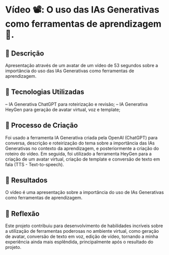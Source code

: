 # Vídeo 📽️: O uso das IAs Generativas como ferramentas de aprendizagem 📖.

## 📒 Descrição
Apresentação através de um avatar de um vídeo de 53 segundos sobre a importância do uso das IAs Generativas como ferramentas de aprendizagem.

## 🤖 Tecnologias Utilizadas
– IA Generativa ChatGPT para roteirização e revisão;
– IA Generativa HeyGen para geração de avatar virtual, voz e template;

## 🧐 Processo de Criação
Foi usado a ferramenta IA Generativa criada pela OpenAI (ChatGPT) para conversa, descrição e roteirização do tema sobre a importância das IAs Generativas no contexto da aprendizagem, e posteriormente a criação do roteiro do vídeo.
Em seguida, foi utilizado a ferramenta HeyGen para a criação de um avatar virtual, criação de template e conversão de texto em fala (TTS - Text-to-speech).

## 🚀 Resultados
O vídeo é uma apresentação sobre a importância do uso de IAs Generativas como ferramentas de aprendizagem.

## 💭 Reflexão 
Este projeto contribuiu para desenvolvimento de habilidades incríveis sobre a utilização de ferramentas poderosas no ambiente virtual, como geração de avatar, conversão de texto em voz, edição de vídeo, tornando a minha experiência ainda mais esplêndida, principalmente após o resultado do projeto.
